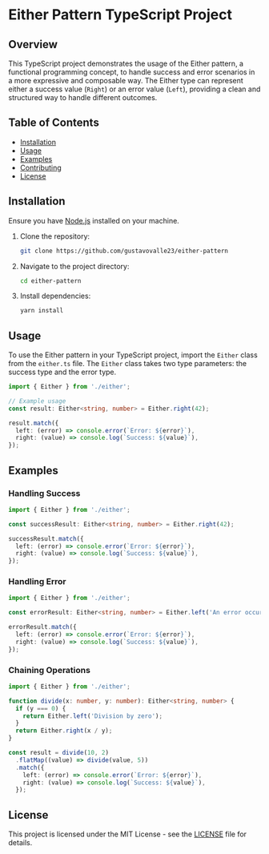 # Either Pattern TypeScript Project

## Overview

This TypeScript project demonstrates the usage of the Either pattern, a functional programming concept, to handle success and error scenarios in a more expressive and composable way. The Either type can represent either a success value (`Right`) or an error value (`Left`), providing a clean and structured way to handle different outcomes.

## Table of Contents

- [Installation](#installation)
- [Usage](#usage)
- [Examples](#examples)
- [Contributing](#contributing)
- [License](#license)

## Installation

Ensure you have [Node.js](https://nodejs.org/) installed on your machine.

1. Clone the repository:

   ```bash
   git clone https://github.com/gustavovalle23/either-pattern
   ```

2. Navigate to the project directory:

   ```bash
   cd either-pattern
   ```

3. Install dependencies:

   ```bash
   yarn install
   ```

## Usage

To use the Either pattern in your TypeScript project, import the `Either` class from the `either.ts` file. The `Either` class takes two type parameters: the success type and the error type.

```typescript
import { Either } from './either';

// Example usage
const result: Either<string, number> = Either.right(42);

result.match({
  left: (error) => console.error(`Error: ${error}`),
  right: (value) => console.log(`Success: ${value}`),
});
```

## Examples

### Handling Success

```typescript
import { Either } from './either';

const successResult: Either<string, number> = Either.right(42);

successResult.match({
  left: (error) => console.error(`Error: ${error}`),
  right: (value) => console.log(`Success: ${value}`),
});
```

### Handling Error

```typescript
import { Either } from './either';

const errorResult: Either<string, number> = Either.left('An error occurred');

errorResult.match({
  left: (error) => console.error(`Error: ${error}`),
  right: (value) => console.log(`Success: ${value}`),
});
```

### Chaining Operations

```typescript
import { Either } from './either';

function divide(x: number, y: number): Either<string, number> {
  if (y === 0) {
    return Either.left('Division by zero');
  }
  return Either.right(x / y);
}

const result = divide(10, 2)
  .flatMap((value) => divide(value, 5))
  .match({
    left: (error) => console.error(`Error: ${error}`),
    right: (value) => console.log(`Success: ${value}`),
  });
```

## License

This project is licensed under the MIT License - see the [LICENSE](LICENSE) file for details.